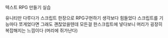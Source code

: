 
텍스트 RPG
만들기 실습

유니티만 다루다가 스크립트 한장으로 RPG구현하기 생각보다 힘들었다
스크립트를 기능마다 쪼게었다면 그래도 괜찮았을텐데 모든걸 한스크립트에 넣다보니
머리가 굉장히 복잡해지는 느낌이다 (머리에 쥐가난다)

